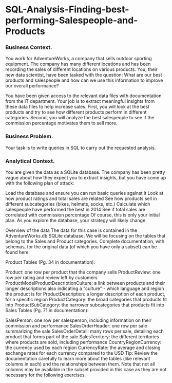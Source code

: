 # SQL-Analysis-Finding-best-performing-Salespeople-and-Products

### Business Context. 

You work for AdventureWorks, a company that sells outdoor sporting equipment. The company has many different locations and has been recording the sales of different locations on various products. You, their new data scientist, have been tasked with the question: What are our best products and salespeople and how can we use this information to improve our overall performance?

You have been given access to the relevant data files with documentation from the IT department. Your job is to extract meaningful insights from these data files to help increase sales. First, you will look at the best products and try to see how different products perform in different categories. Second, you will analyze the best salespeople to see if the commission percentage motivates them to sell more.

### Business Problem. 
Your task is to write queries in SQL to carry out the requested analysis.

### Analytical Context. 
You are given the data as a SQLite database. The company has been pretty vague about how they expect you to extract insights, but you have come up with the following plan of attack:

Load the database and ensure you can run basic queries against it
Look at how product ratings and total sales are related
See how products sell in different subcategories (bikes, helmets, socks, etc.)
Calculate which salespeople have performed the best in 2014
See if total sales are correlated with commission percentage
Of course, this is only your initial plan. As you explore the database, your strategy will likely change.

Overview of the data
The data for this case is contained in the AdventureWorks.db SQLite database. We will be focusing on the tables that belong to the Sales and Product categories. Complete documentation, with schemas, for the original data (of which you have only a subset) can be found here.

Product Tables (Pg. 34 in documentation):

Product: one row per product that the company sells
ProductReview: one row per rating and review left by customers
ProductModelProductDescriptionCulture: a link between products and their longer descriptions also indicating a "culture" - which language and region the product is for
ProductDescription: a longer description of each product, for a specific region
ProductCategory: the broad categories that products fit into
ProductSubCategory: the narrower subcategories that products fit into
Sales Tables (Pg. 71 in documentation):

SalesPerson: one row per salesperson, including information on their commission and performance
SalesOrderHeader: one row per sale summarizing the sale
SalesOrderDetail: many rows per sale, detailing each product that forms part of the sale
SalesTerritory: the different territories where products are sold, including performance
CountryRegionCurrency: the currency used by each region
CurrencyRate: the average and closing exchange rates for each currency compared to the USD
Tip: Review the documentation carefully to learn more about the tables (like relevant columns in each) and the relationships between them. Note that not all columns may be available in the subset provided in this case as they are not necessary for the following exercises.
